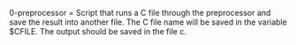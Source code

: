 0-preprocessor = Script that runs a C file through the preprocessor and save the result into another file. The C file name will be saved in the variable $CFILE. The output should be saved in the file c.
